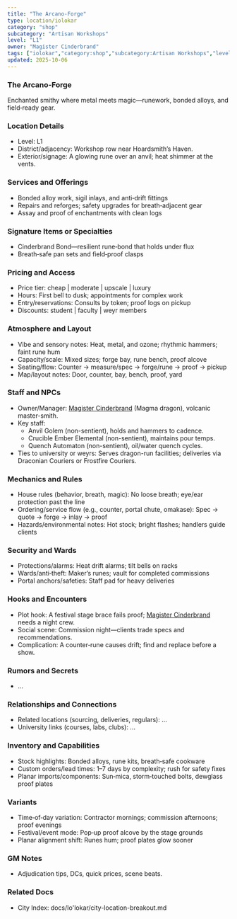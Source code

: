 ```yaml
---
title: "The Arcano-Forge"
type: location/iolokar
category: "shop"
subcategory: "Artisan Workshops"
level: "L1"
owner: "Magister Cinderbrand"
tags: ["iolokar","category:shop","subcategory:Artisan Workshops","level:L1"]
updated: 2025-10-06
---
```

### The Arcano-Forge

Enchanted smithy where metal meets magic—runework, bonded alloys, and field‑ready gear.

### Location Details

- Level: L1
- District/adjacency: Workshop row near Hoardsmith’s Haven.
- Exterior/signage: A glowing rune over an anvil; heat shimmer at the vents.

### Services and Offerings

- Bonded alloy work, sigil inlays, and anti‑drift fittings
- Repairs and reforges; safety upgrades for breath‑adjacent gear
- Assay and proof of enchantments with clean logs

### Signature Items or Specialties

- Cinderbrand Bond—resilient rune‑bond that holds under flux
- Breath‑safe pan sets and field‑proof clasps

### Pricing and Access

- Price tier: cheap | moderate | upscale | luxury
- Hours: First bell to dusk; appointments for complex work
- Entry/reservations: Consults by token; proof logs on pickup
- Discounts: student | faculty | weyr members

### Atmosphere and Layout

- Vibe and sensory notes: Heat, metal, and ozone; rhythmic hammers; faint rune hum
- Capacity/scale: Mixed sizes; forge bay, rune bench, proof alcove
- Seating/flow: Counter → measure/spec → forge/rune → proof → pickup
- Map/layout notes: Door, counter, bay, bench, proof, yard

### Staff and NPCs

- Owner/Manager: [Magister Cinderbrand](../People/magister-cinderbrand.md) (Magma dragon), volcanic master-smith.
- Key staff:
  - Anvil Golem (non-sentient), holds and hammers to cadence.
  - Crucible Ember Elemental (non-sentient), maintains pour temps.
  - Quench Automaton (non-sentient), oil/water quench cycles.
- Ties to university or weyrs: Serves dragon-run facilities; deliveries via Draconian Couriers or Frostfire Couriers.

### Mechanics and Rules

- House rules (behavior, breath, magic): No loose breath; eye/ear protection past the line
- Ordering/service flow (e.g., counter, portal chute, omakase): Spec → quote → forge → inlay → proof
- Hazards/environmental notes: Hot stock; bright flashes; handlers guide clients

### Security and Wards

- Protections/alarms: Heat drift alarms; tilt bells on racks
- Wards/anti‑theft: Maker’s runes; vault for completed commissions
- Portal anchors/safeties: Staff pad for heavy deliveries

### Hooks and Encounters

- Plot hook: A festival stage brace fails proof; [Magister Cinderbrand](../People/magister-cinderbrand.md) needs a night crew.
- Social scene: Commission night—clients trade specs and recommendations.
- Complication: A counter‑rune causes drift; find and replace before a show.

### Rumors and Secrets

- ...

### Relationships and Connections

- Related locations (sourcing, deliveries, regulars): ...
- University links (courses, labs, clubs): ...

### Inventory and Capabilities

- Stock highlights: Bonded alloys, rune kits, breath‑safe cookware
- Custom orders/lead times: 1–7 days by complexity; rush for safety fixes
- Planar imports/components: Sun‑mica, storm‑touched bolts, dewglass proof plates

### Variants

- Time‑of‑day variation: Contractor mornings; commission afternoons; proof evenings
- Festival/event mode: Pop‑up proof alcove by the stage grounds
- Planar alignment shift: Runes hum; proof plates glow sooner

### GM Notes

- Adjudication tips, DCs, quick prices, scene beats.

### Related Docs

- City Index: docs/Io'lokar/city-location-breakout.md
